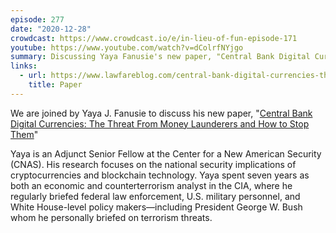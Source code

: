 ```yaml
---
episode: 277
date: "2020-12-28"
crowdcast: https://www.crowdcast.io/e/in-lieu-of-fun-episode-171
youtube: https://www.youtube.com/watch?v=dColrfNYjgo
summary: Discussing Yaya Fanusie's new paper, "Central Bank Digital Currencies"
links:
  - url: https://www.lawfareblog.com/central-bank-digital-currencies-threat-money-launderers-and-how-stop-them
    title: Paper
---
```

We are joined by Yaya J. Fanusie to discuss his new paper, "[Central Bank
Digital Currencies: The Threat From Money Launderers and How to Stop
Them][paper]"

Yaya is an Adjunct Senior Fellow at the Center for a New American Security
(CNAS). His research focuses on the national security implications of
cryptocurrencies and blockchain technology. Yaya spent seven years as both an
economic and counterterrorism analyst in the CIA, where he regularly briefed
federal law enforcement, U.S. military personnel, and White House-level policy
makers—including President George W. Bush whom he personally briefed on
terrorism threats.

[paper]: https://www.lawfareblog.com/central-bank-digital-currencies-threat-money-launderers-and-how-stop-them
